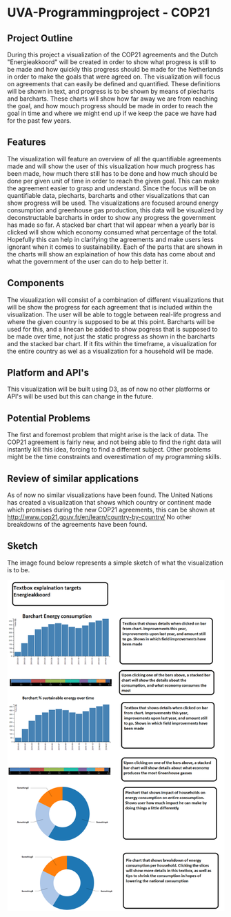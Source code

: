 # UVA-Programmingproject - COP21

## Project Outline

During this project a visualization of the COP21 agreements and the Dutch "Energieakkoord" will be created in order to show what progress is still to be made and how quickly this progress should be made for the Netherlands in order to make the goals that were agreed on. The visualization will focus on agreements that can easily be defined and quantified. These definitions will be shown in text, and progress is to be shown by means of piecharts and barcharts. These charts will show how far away we are from reaching the goal, and how mouch progress should be made in order to reach the goal in time and where we might end up if we keep the pace we have had for the past few years.

## Features

The visualization will feature an overview of all the quantifiable agreements made and will show the user of this visualization how much progress has been made, how much there still has to be done and how much should be done per given unit of time in order to reach the given goal. This can make the agreement  easier to grasp and understand. Since the focus will be on quantifiable data, piecharts, barcharts and other visualizations that can show progress will be used. The visualizations are focused around energy consumption and greenhouse gas production, this data will be visualized by deconstructable barcharts in order to show any progress the government has made so far. A stacked bar chart that wil appear when a yearly bar is clicked will show which economy consumed what percentage of the total. Hopefully this can help in clarifying the agreements and make users less ignorant when it comes to sustainability. Each of the parts that are shown in the charts will show an explaination of how this data has come about and what the government of the user can do to help better it.

## Components

The visualization will consist of a combination of different visualizations that will be show the progress for each agreement that is included within the visualization. The user will be able to toggle between real-life progress and where the given country is supposed to be at this point. Barcharts will be used for this, and a linecan be added to show pogress that is supposed to be made over time, not just the static progress as shown in the barcharts and the stacked bar chart. If it fits within the timeframe, a visualization for the entire country as wel as a visualization for a household will be made.

## Platform and API's

This visualization will be built using D3, as of now no other platforms or API's will be used but this can change in the future.

## Potential Problems

The first and foremost problem that might arise is the lack of data. The COP21 agreement is fairly new, and not being able to find the right data will instantly kill this idea, forcing to find a different subject. Other problems might be the time constraints and overestimation of my programming skills.

## Review of similar applications

As of now no similar visualizations have been found. The United Nations has created a visualization that shows which country or continent made which promises during the new COP21 agreements, this can be shown at http://www.cop21.gouv.fr/en/learn/country-by-country/
No other breakdowns of the agreements have been found.

## Sketch

The image found below represents a simple sketch of what the visualization is to be.

![](doc/sketch.png)

